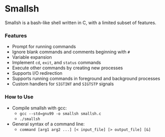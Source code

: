 # Smallsh

Smallsh is a bash-like shell written in C, with a limited subset of features.

### Features

- Prompt for running commands
- Ignore blank commands and comments beginning with `#`
- Variable expansion
- Implement `cd`, `exit`, and `status` commands
- Execute other commands by creating new processes
- Supports I/O redirection
- Supports running commands in foreground and background processes
- Custom handlers for `SIGTINT` and `SIGTSTP` signals

### How to Use

- Compile smallsh with gcc:
  - `gcc --std=gnu99 -o smallsh smallsh.c`
  - `./smallsh`
- General syntax of a command line:
  - `command [arg1 arg2 ...] [< input_file] [> output_file] [&]`
